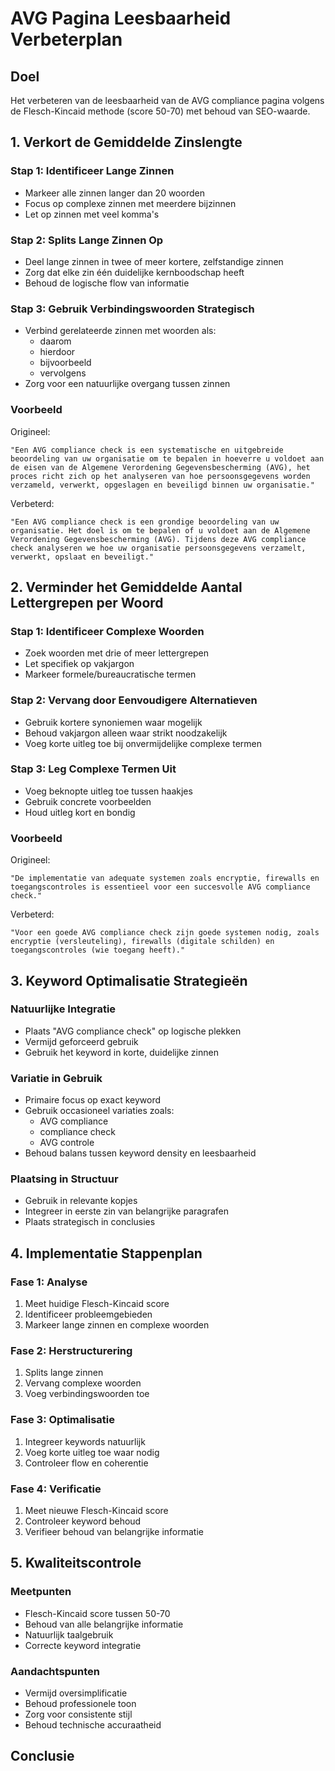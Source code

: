 # AVG Pagina Leesbaarheid Verbeterplan

## Doel
Het verbeteren van de leesbaarheid van de AVG compliance pagina volgens de Flesch-Kincaid methode (score 50-70) met behoud van SEO-waarde.

## 1. Verkort de Gemiddelde Zinslengte

### Stap 1: Identificeer Lange Zinnen
- Markeer alle zinnen langer dan 20 woorden
- Focus op complexe zinnen met meerdere bijzinnen
- Let op zinnen met veel komma's

### Stap 2: Splits Lange Zinnen Op
- Deel lange zinnen in twee of meer kortere, zelfstandige zinnen
- Zorg dat elke zin één duidelijke kernboodschap heeft
- Behoud de logische flow van informatie

### Stap 3: Gebruik Verbindingswoorden Strategisch
- Verbind gerelateerde zinnen met woorden als:
  * daarom
  * hierdoor
  * bijvoorbeeld
  * vervolgens
- Zorg voor een natuurlijke overgang tussen zinnen

### Voorbeeld
Origineel:
```
"Een AVG compliance check is een systematische en uitgebreide beoordeling van uw organisatie om te bepalen in hoeverre u voldoet aan de eisen van de Algemene Verordening Gegevensbescherming (AVG), het proces richt zich op het analyseren van hoe persoonsgegevens worden verzameld, verwerkt, opgeslagen en beveiligd binnen uw organisatie."
```

Verbeterd:
```
"Een AVG compliance check is een grondige beoordeling van uw organisatie. Het doel is om te bepalen of u voldoet aan de Algemene Verordening Gegevensbescherming (AVG). Tijdens deze AVG compliance check analyseren we hoe uw organisatie persoonsgegevens verzamelt, verwerkt, opslaat en beveiligt."
```

## 2. Verminder het Gemiddelde Aantal Lettergrepen per Woord

### Stap 1: Identificeer Complexe Woorden
- Zoek woorden met drie of meer lettergrepen
- Let specifiek op vakjargon
- Markeer formele/bureaucratische termen

### Stap 2: Vervang door Eenvoudigere Alternatieven
- Gebruik kortere synoniemen waar mogelijk
- Behoud vakjargon alleen waar strikt noodzakelijk
- Voeg korte uitleg toe bij onvermijdelijke complexe termen

### Stap 3: Leg Complexe Termen Uit
- Voeg beknopte uitleg toe tussen haakjes
- Gebruik concrete voorbeelden
- Houd uitleg kort en bondig

### Voorbeeld
Origineel:
```
"De implementatie van adequate systemen zoals encryptie, firewalls en toegangscontroles is essentieel voor een succesvolle AVG compliance check."
```

Verbeterd:
```
"Voor een goede AVG compliance check zijn goede systemen nodig, zoals encryptie (versleuteling), firewalls (digitale schilden) en toegangscontroles (wie toegang heeft)."
```

## 3. Keyword Optimalisatie Strategieën

### Natuurlijke Integratie
- Plaats "AVG compliance check" op logische plekken
- Vermijd geforceerd gebruik
- Gebruik het keyword in korte, duidelijke zinnen

### Variatie in Gebruik
- Primaire focus op exact keyword
- Gebruik occasioneel variaties zoals:
  * AVG compliance
  * compliance check
  * AVG controle
- Behoud balans tussen keyword density en leesbaarheid

### Plaatsing in Structuur
- Gebruik in relevante kopjes
- Integreer in eerste zin van belangrijke paragrafen
- Plaats strategisch in conclusies

## 4. Implementatie Stappenplan

### Fase 1: Analyse
1. Meet huidige Flesch-Kincaid score
2. Identificeer probleemgebieden
3. Markeer lange zinnen en complexe woorden

### Fase 2: Herstructurering
1. Splits lange zinnen
2. Vervang complexe woorden
3. Voeg verbindingswoorden toe

### Fase 3: Optimalisatie
1. Integreer keywords natuurlijk
2. Voeg korte uitleg toe waar nodig
3. Controleer flow en coherentie

### Fase 4: Verificatie
1. Meet nieuwe Flesch-Kincaid score
2. Controleer keyword behoud
3. Verifieer behoud van belangrijke informatie

## 5. Kwaliteitscontrole

### Meetpunten
- Flesch-Kincaid score tussen 50-70
- Behoud van alle belangrijke informatie
- Natuurlijk taalgebruik
- Correcte keyword integratie

### Aandachtspunten
- Vermijd oversimplificatie
- Behoud professionele toon
- Zorg voor consistente stijl
- Behoud technische accuraatheid

## Conclusie
